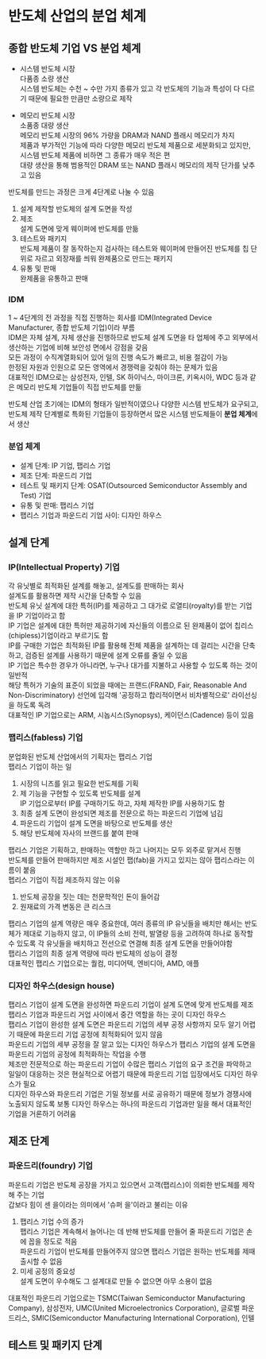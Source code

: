# 반도체 산업의 분업 체계  

## 종합 반도체 기업 VS 분업 체계  
* 시스템 반도체 시장  
다품종 소량 생산  
시스템 반도체는 수천 ~ 수만 가지 종류가 있고 각 반도체의 기능과 특성이 다 다르기 때문에 필요한 만큼만 소량으로 제작  

* 메모리 반도체 시장  
소품종 대량 생산  
메모리 반도체 시장의 96% 가량을 DRAM과 NAND 플래시 메모리가 차지  
제품과 부가적인 기능에 따라 다양한 메모리 반도체 제품으로 세분화되고 있지만, 시스템 반도체 제품에 비하면 그 종류가 매우 적은 편  
대량 생산을 통해 범용적인 DRAM 또는 NAND 플래시 메모리의 제작 단가를 낮추고 있음  

반도체를 만드는 과정은 크게 4단계로 나눌 수 있음  
1. 설계
제작할 반도체의 설계 도면을 작성  
2. 제조  
설계 도면에 맞게 웨이퍼에 반도체를 만듦  
3. 테스트와 패키지  
반도체 제품이 잘 동작하는지 검사하는 테스트와 웨이퍼에 만들어진 반도체를 칩 단위로 자르고 외장재를 씌워 완제품으로 만드는 패키지  
4. 유통 및 판매  
완제품을 유통하고 판매  

### IDM  
1 ~ 4단계의 전 과정을 직접 진행하는 회사를 IDM(Integrated Device Manufacturer, 종합 반도체 기업)이라 부름  
IDM은 자체 설계, 자체 생산을 진행하므로 반도체 설계 도면을 타 업체에 주고 외부에서 생산하는 기업에 비해 보안성 면에서 강점을 갖음  
모든 과정이 수직계열화되어 있어 일의 진행 속도가 빠르고, 비용 절감이 가능  
한정된 자원과 인원으로 모든 영역에서 경쟁력을 갖춰야 하는 문제가 있음  
대표적인 IDM으로는 삼성전자, 인텔, SK 하이닉스, 마이크론, 키옥시아, WDC 등과 같은 메모리 반도체 기업들이 직접 반도체를 만듦  

반도체 산업 초기에는 IDM의 형태가 일반적이였으나 다양한 시스템 반도체가 요구되고, 반도체 제작 단계별로 특화된 기업들이 등장하면서 많은 시스템 반도체들이 **분업 체계**에서 생산  

### 분업 체계  
* 설계 단계: IP 기업, 팹리스 기업  
* 제조 단계: 파운드리 기업  
* 테스트 및 패키지 단계: OSAT(Outsourced Semiconductor Assembly and Test) 기업  
* 유통 및 판매: 팹리스 기업  
* 팹리스 기업과 파운드리 기업 사이: 디자인 하우스  

## 설계 단계  
### IP(Intellectual Property) 기업  
각 유닛별로 최적화된 설계를 해놓고, 설계도를 판매하는 회사  
설계도를 활용하면 제작 시간을 단축할 수 있음  
반도체 유닛 설계에 대한 특허(IP)를 제공하고 그 대가로 로열티(royalty)를 받는 기업을 IP 기업이라고 함  
IP 기업은 설계에 대한 특허만 제공하기에 자신들의 이름으로 된 완제품이 없어 칩리스(chipless)기업이라고 부르기도 함  
IP를 구매한 기업은 최적화된 IP를 활용해 전체 제품을 설계하는 데 걸리는 시간을 단축하고, 검증된 설계를 사용하기 때문에 설계 오류를 줄일 수 있음  
IP 기업은 특수한 경우가 아니라면, 누구나 대가를 지불하고 사용할 수 있도록 하는 것이 일반적  
해당 특허가 기술의 표준이 되었을 때에는 프랜드(FRAND, Fair, Reasonable And Non-Discriminatory) 선언에 입각해 '공정하고 합리적이면서 비차별적으로' 라이선싱을 하도록 독려  
대표적인 IP 기업으로는 ARM, 시놉시스(Synopsys), 케이던스(Cadence) 등이 있음  

### 팹리스(fabless) 기업  
분업화된 반도체 산업에서의 기획자는 팹리스 기업  
팹리스 기업이 하는 일  
1. 시장의 니즈를 읽고 필요한 반도체를 기획  
2. 제 기능을 구현할 수 있도록 반도체를 설계  
IP 기업으로부터 IP를 구매하기도 하고, 자체 제작한 IP를 사용하기도 함  
3. 최종 설계 도면이 완성되면 제조를 전문으로 하는 파운드리 기업에 넘김  
4. 파운드리 기업이 설계 도면을 바탕으로 반도체를 생산  
5. 해당 반도체에 자사의 브랜드를 붙여 판매  

팹리스 기업은 기획하고, 판매하는 역할만 하고 나머지는 모두 외주로 맡겨서 진행  
반도체를 만들어 판매하지만 제조 시설인 팹(fab)을 가지고 있지는 않아 팹리스라는 이름이 붙음  
펩리스 기업이 직접 제조하지 않는 이유  
1. 반도체 공장을 짓는 데는 천문학적인 돈이 들어감  
2. 원재료의 가격 변동은 큰 리스크  

팹리스 기업의 설계 역량은 매우 중요한데, 여러 종류의 IP 유닛들을 배치만 해서는 반도체가 제대로 기능하지 않고, 이 IP들의 소비 전력, 발열량 등을 고려하여 하나로 동작할 수 있도록 각 유닛들을 배치하고 전선으로 연결해 최종 설계 도면을 만들어야함  
팹리스 기업의 최종 설계 역량에 따라 반도체의 성능이 결정  
대표적인 팹리스 기업으로는 퀄컴, 미디어텍, 엔비디아, AMD, 애플  

### 디자인 하우스(design house)  
팹리스 기업이 설계 도면을 완성하면 파운드리 기업이 설계 도면에 맞게 반도체를 제조  
팹리스 기업과 파운드리 거업 사이에서 중간 역할을 하는 곳이 디자인 하우스  
팹리스 기업이 완성한 설계 도면은 파운드리 기업의 세부 공정 사항까지 모두 알기 어렵기 때문에 파운드리 기업 공정에 최적화되어 있지 않음  
파운드리 기업의 세부 공정을 잘 알고 있는 디자인 하우스가 팹리스 기업의 설계 도면을 파운드리 기업의 공정에 최적화하는 작업을 수행  
제조만 전문적으로 하는 파운드리 기업이 수많은 팹리스 기업의 요구 조건을 파악하고 일일이 대응하는 것은 현실적으로 어렵기 때문에 파운드리 기업 입장에서도 디자인 하우스가 필요  
디자인 하우스와 파운드리 기업은 기밀 정보를 서로 공유하기 때문에 정보가 경쟁사에 노출되지 않도록 보통 디자인 하우스는 하나의 파운드리 기업과만 일을 해서 대표적인 기업을 거론하기 어려움  

## 제조 단계  
### 파운드리(foundry) 기업  
파운드리 기업은 반도체 공장을 가지고 있으면서 고객(팹리스)이 의뢰한 반도체를 제작해 주는 기업  
갑보다 힘이 센 을이라는 의미에서 '슈퍼 을'이라고 불리는 이유  
1. 팹리스 기업 수의 증가  
팹리스 기업은 계속해서 늘어나는 데 반해 반도체를 만들어 줄 파운드리 기업은 손에 꼽을 정도로 적음  
파운드리 기업이 반도체를 만들어주지 않으면 팹리스 기업은 원하는 반도체를 제때 출시할 수 없음  
2. 미세 공정의 중요성  
설계 도면이 우수해도 그 설계대로 만들 수 없으면 아무 소용이 없음  

대표적인 파운드리 기업으로는 TSMC(Taiwan Semiconductor Manufacturing Company), 삼성전자, UMC(United Microelectronics Corporation), 글로벌 파운드리스, SMIC(Semiconductor Manufacturing International Corporation), 인텔  

## 테스트 및 패키지 단계  